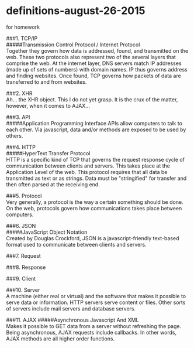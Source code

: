 # definitions-august-26-2015
for homework

###1. TCP/IP  
#####Transmission Control Protocol  /  Internet Protocol  
Together they govern how data is addressed, found, and transmitted on the web. These two protocols also represent two of the several layers that comprise the web. At the internet layer, DNS servers match IP addresses (made up of sets of numbers) with domain names. IP thus governs address and finding websites. Once found, TCP governs how packets of data are transferred to and from websites.  

###2. XHR  
Ah... the XHR object. This I do not yet grasp. It is the crux of the matter, however, when it comes to AJAX...  

###3. API  
#####Application Programming Interface
APIs allow computers to talk to each other. Via javascript, data and/or methods are exposed to be used by others.  

###4. HTTP  
#####HyperText Transfer Protocol  
HTTP is a specific kind of TCP that governs the request response cycle of communication between clients and servers. This takes place at the Application Level of the web. This protocol requires that all data be transmitted as text or as strings. Data must be "stringified" for transfer and then often parsed at the receiving end.

###5. Protocol  
Very generally, a protocol is the way a certain something should be done. On the web, protocols govern how communications takes place between computers.  

###6. JSON  
#####JavaScript Object Notation  
Created by Douglas Crockford, JSON is a javascript-friendly text-based format used to communicate between clients and servers.

###7. Request  

###8. Response  

###9. Client  

###10. Server  
A machine (either real or virtual) and the software that makes it possible to serve data or information. HTTP servers serve content or files. Other sorts of servers include mail servers and database servers.

###11. AJAX 
#####Asynchronous Javascript And XML  
Makes it possible to GET data from a server without refreshing the page. Being asynchronous, AJAX requests include callbacks. In other words, AJAX methods are all higher order functions.


